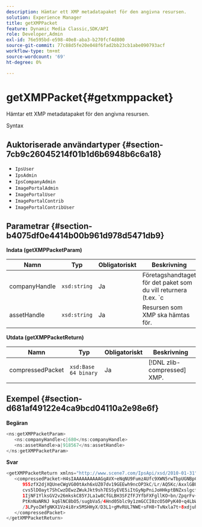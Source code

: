 ```yaml
---
description: Hämtar ett XMP metadatapaket för den angivna resursen.
solution: Experience Manager
title: getXMPPacket
feature: Dynamic Media Classic,SDK/API
role: Developer,Admin
exl-id: 76e595bd-e598-40e8-aba3-b270fcf4d800
source-git-commit: 77c88d5fe20e048f6fad2bb23cb1abe090793acf
workflow-type: tm+mt
source-wordcount: '69'
ht-degree: 0%

---
```


# getXMPPacket{#getxmppacket}

Hämtar ett XMP metadatapaket för den angivna resursen.

Syntax

## Auktoriserade användartyper {#section-7cb9c26045214f01b1d6b6948b6c6a18}

* `IpsUser`
* `IpsAdmin`
* `IpsCompanyAdmin`
* `ImagePortalAdmin`
* `ImagePortalUser`
* `ImagePortalContrib`
* `ImagePortalContribUser`

## Parametrar {#section-b4075df0e4414b00b961d978d5471db9}

**Indata (getXMPPacketParam)**

| Namn | Typ | Obligatoriskt | Beskrivning |
|---|---|---|---|
| companyHandle | `xsd:string` | Ja | Företagshandtaget för det paket som du vill returnera (t.ex. `c|656`). |
| assetHandle | `xsd:string` | Ja | Resursen som XMP ska hämtas för. |

**Utdata (getXMPPacketReturn)**

| Namn | Typ | Obligatoriskt | Beskrivning |
|---|---|---|---|
| compressedPacket | `xsd:Base 64 binary` | Ja | [!DNL zlib-compressed] XMP. |

## Exempel {#section-d681af49122e4ca9bcd04110a2e98e6f}

**Begäran**

```java
<ns:getXMPPacketParam>
   <ns:companyHandle>c|680</ns:companyHandle>
   <ns:assetHandle>a|918567</ns:assetHandle>
</ns:getXMPPacketParam>
```

**Svar**

```java
<getXMPPacketReturn xmlns="http://www.scene7.com/IpsApi/xsd/2010-01-31">
   <compressedPacket>H4sIAAAAAAAAAAGqAVX+eNqNU9FumzAUfc9XWN5rwTbpUGNBpC3RtpdqU9NOe3XABTRsU9sM8vezMUUp6qQhhDg+
      955zfX2djXQUneCWgVG00tAxh6xUZ07dv19GEEwh9ncOP3kC/Lr/AQ5Kc/AxxlGBUwxSEpPtLUm3NyDBeIdIghISkTuKU3qLwfzA/QZkunymD8
      cvs5lDOayt7ShCwzDEwzZWukJkt9sh7ESSyEVE5iItGyNpPniJoHHkptBNZxslgcfsrHqbQ7jxTkG8q5VVplbdYiFNPO0tLpRAC4
      1IjNF1YlksGV2v26mkskC85YJLa1w8CfGLBH3SFZfFJYfbFXFgllKO+bn/ZpqrFv+xsS519WKO1mX9y/yoHppveRXrgWTlxX9qJk0ojHG9eaBP3
      PtKnNaNRNJ kq6lNC8bO5/sugbVa5/4Hnd05blc9y1zmGCCI0zcO50PyK40+q4LbWPt3IqGmykqnONnVgUUYNvsdfOH6wzN6C03OMd6zQb0KpSh
      /3LPyoIWfgNKX1Vz4i8rx5MSHHyX/D3L1+gMvRUL7NWE+sFH8+TvNxla7t+8xdjuhqNPERMBaoBAAA=
   </compressedPacket>
</getXMPPacketReturn>
```
